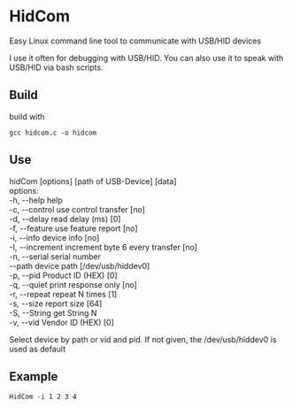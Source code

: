 # HidCom
Easy Linux command line tool to communicate with USB/HID devices

I use it often for debugging with USB/HID. You can also use it to speak with USB/HID via bash scripts.
## Build
build with

    gcc hidcom.c -o hidcom
## Use
hidCom [options] [path of USB-Device] [data]    
options:    
-h, --help       help    
-c, --control    use control transfer [no]    
-d, --delay      read delay (ms) [0]    
-f, --feature    use feature report [no]    
-i, --info       device info [no]    
-I, --increment  increment byte 6 every transfer [no]    
-n, --serial     serial number    
--path           device path [/dev/usb/hiddev0]    
-p, --pid        Product ID (HEX) [0]    
-q, --quiet      print response only [no]    
-r, --repeat     repeat N times [1]    
-s, --size       report size [64]    
-S, --String     get String N    
-v, --vid        Vendor ID (HEX) [0]    

Select device by path or vid and pid. If not given, the /dev/usb/hiddev0 is used as default

## Example

    HidCom -i 1 2 3 4
  

